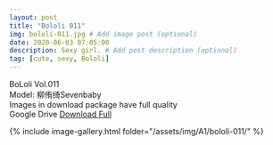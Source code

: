 ```yaml
---
layout: post
title: "Bololi 011"
img: bololi-011.jpg # Add image post (optional)
date: 2020-06-03 07:05:00
description: Sexy girl. # Add post description (optional)
tag: [cute, sexy, Bololi]
---
```

BoLoli Vol.011  
Model: 柳侑绮Sevenbaby              
Images in download package have full quality                    
Google Drive [Download Full](http://gestyy.com/e095tn)

{% include image-gallery.html folder="/assets/img/A1/bololi-011/" %}
